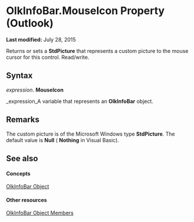 
# OlkInfoBar.MouseIcon Property (Outlook)

 **Last modified:** July 28, 2015

Returns or sets a  **StdPicture** that represents a custom picture to the mouse cursor for this control. Read/write.

## Syntax

 _expression_. **MouseIcon**

 _expression_A variable that represents an  **OlkInfoBar** object.


## Remarks

The custom picture is of the Microsoft Windows type  **StdPicture**. The default value is  **Null** ( **Nothing** in Visual Basic).


## See also


#### Concepts


 [OlkInfoBar Object](1aec19db-d28b-ef9b-3227-45aa4a296de6.md)
#### Other resources


 [OlkInfoBar Object Members](e7675cde-b1f0-153a-f4a9-b2d3bf5a0aff.md)
